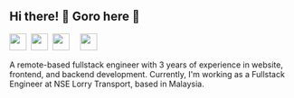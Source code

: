 ## Hi there! 👋 Goro here 🚀

[<img src="https://encrypted-tbn0.gstatic.com/images?q=tbn:ANd9GcQJPlfQUyU28M1js62gBXu0--tyKFxsptzGFKEwFuqw4NJW6CcMgwB7jJabTYrdaeyoWbg&usqp=CAU" height="30">](#)&nbsp;
[<img src="https://i.imgur.com/PxPbQO8.png" height="30">](#)&nbsp;
[<img src="https://cdn.freebiesupply.com/logos/large/2x/linkedin-icon-logo-png-transparent.png" height="30">](#)&nbsp;&nbsp;&nbsp;&nbsp;
[<img src="https://cdn.onlinewebfonts.com/svg/img_23554.png" height="30">](#)

A remote-based fullstack engineer with 3 years of experience in website, frontend, and backend development. Currently, I'm working as a Fullstack Engineer at NSE Lorry Transport, based in Malaysia.  

<!--
Here are some ideas to get you started:

- 🔭 I’m currently working on ...
- 🌱 I’m currently learning ...
- 👯 I’m looking to collaborate on ...
- 🤔 I’m looking for help with ...
- 💬 Ask me about ...
- 📫 How to reach me: ...
- 😄 Pronouns: ...
- ⚡ Fun fact: ...
-->
